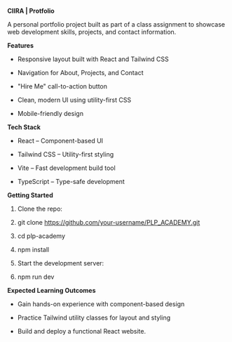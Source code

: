 **CIIRA | Protfolio**

A personal portfolio project built as part of a class assignment to showcase web development skills, projects, and contact information.

 **Features**
 
- Responsive layout built with React and Tailwind CSS

- Navigation for About, Projects, and Contact

- "Hire Me" call-to-action button

- Clean, modern UI using utility-first CSS

- Mobile-friendly design


**Tech Stack**

- React – Component-based UI

- Tailwind CSS – Utility-first styling

- Vite – Fast development build tool

- TypeScript – Type-safe development

**Getting Started**

1.  Clone the repo:

2.  git clone https://github.com/your-username/PLP_ACADEMY.git

3.  cd plp-academy

4.  npm install

5.  Start the development server:

6.  npm run dev


**Expected Learning Outcomes**

- Gain hands-on experience with component-based design

- Practice Tailwind utility classes for layout and styling

- Build and deploy a functional React website.

